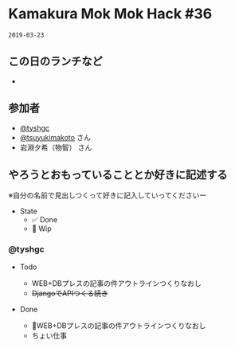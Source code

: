 # Kamakura Mok Mok Hack #36

`2019-03-23`

## この日のランチなど
- []()

## 参加者

- [@tyshgc](http://twitter.com/tyshgc)
- [@tsuyukimakoto](https://twitter.com/everes) さん
- 岩淵夕希（物智） さん

## やろうとおもっていることとか好きに記述する
※自分の名前で見出しつくって好きに記入していってくださいー

- State
  - ✅ Done
  - 🚧 Wip

### @tyshgc

- Todo
  - WEB+DBプレスの記事の件アウトラインつくりなおし
  - ~~DjangoでAPIつくる続き~~

- Done
  - 🚧WEB+DBプレスの記事の件アウトラインつくりなおし
  - ちょい仕事

